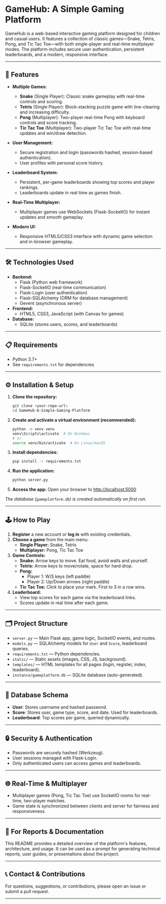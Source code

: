 # GameHub: A Simple Gaming Platform

GameHub is a web-based interactive gaming platform designed for children and casual users. It features a collection of classic games—Snake, Tetris, Pong, and Tic Tac Toe—with both single-player and real-time multiplayer modes. The platform includes secure user authentication, persistent leaderboards, and a modern, responsive interface.

---

## 🚀 Features

- **Multiple Games:**
  - **Snake** (Single Player): Classic snake gameplay with real-time controls and scoring.
  - **Tetris** (Single Player): Block-stacking puzzle game with line-clearing and increasing difficulty.
  - **Pong** (Multiplayer): Two-player real-time Pong with keyboard controls and score tracking.
  - **Tic Tac Toe** (Multiplayer): Two-player Tic Tac Toe with real-time updates and win/draw detection.

- **User Management:**
  - Secure registration and login (passwords hashed, session-based authentication).
  - User profiles with personal score history.

- **Leaderboard System:**
  - Persistent, per-game leaderboards showing top scores and player rankings.
  - Leaderboards update in real time as games finish.

- **Real-Time Multiplayer:**
  - Multiplayer games use WebSockets (Flask-SocketIO) for instant updates and smooth gameplay.

- **Modern UI:**
  - Responsive HTML5/CSS3 interface with dynamic game selection and in-browser gameplay.

---

## 🛠️ Technologies Used

- **Backend:**
  - Flask (Python web framework)
  - Flask-SocketIO (real-time communication)
  - Flask-Login (user authentication)
  - Flask-SQLAlchemy (ORM for database management)
  - Gevent (asynchronous server)
- **Frontend:**
  - HTML5, CSS3, JavaScript (with Canvas for games)
- **Database:**
  - SQLite (stores users, scores, and leaderboards)

---

## 📋 Requirements

- Python 3.7+
- See `requirements.txt` for dependencies

---

## ⚙️ Installation & Setup

1. **Clone the repository:**
   ```bash
   git clone <your-repo-url>
   cd GameHub-A-Simple-Gaming-Platform
   ```
2. **Create and activate a virtual environment (recommended):**
   ```bash
   python -m venv venv
   venv\Scripts\activate  # On Windows
   # or
   source venv/bin/activate  # On Linux/macOS
   ```
3. **Install dependencies:**
   ```bash
   pip install -r requirements.txt
   ```
4. **Run the application:**
   ```bash
   python server.py
   ```
5. **Access the app:**
   Open your browser to [http://localhost:5000](http://localhost:5000)

*The database (`gameplatform.db`) is created automatically on first run.*

---

## 🕹️ How to Play

1. **Register** a new account or **log in** with existing credentials.
2. **Choose a game** from the main menu:
   - **Single Player:** Snake, Tetris
   - **Multiplayer:** Pong, Tic Tac Toe
3. **Game Controls:**
   - **Snake:** Arrow keys to move. Eat food, avoid walls and yourself.
   - **Tetris:** Arrow keys to move/rotate, space for hard drop.
   - **Pong:**
     - Player 1: W/S keys (left paddle)
     - Player 2: Up/Down arrows (right paddle)
   - **Tic Tac Toe:** Click to place your mark. First to 3 in a row wins.
4. **Leaderboard:**
   - View top scores for each game via the leaderboard links.
   - Scores update in real time after each game.

---

## 🗂️ Project Structure

- `server.py` — Main Flask app, game logic, SocketIO events, and routes.
- `models.py` — SQLAlchemy models for `User` and `Score`, leaderboard queries.
- `requirements.txt` — Python dependencies.
- `static/` — Static assets (images, CSS, JS, background).
- `templates/` — HTML templates for all pages (login, register, index, leaderboard).
- `instance/gameplatform.db` — SQLite database (auto-generated).

---

## 🧩 Database Schema

- **User**: Stores username and hashed password.
- **Score**: Stores user, game type, score, and date. Used for leaderboards.
- **Leaderboard**: Top scores per game, queried dynamically.

---

## 🔒 Security & Authentication

- Passwords are securely hashed (Werkzeug).
- User sessions managed with Flask-Login.
- Only authenticated users can access games and leaderboards.

---

## 🌐 Real-Time & Multiplayer

- Multiplayer games (Pong, Tic Tac Toe) use SocketIO rooms for real-time, two-player matches.
- Game state is synchronized between clients and server for fairness and responsiveness.

---

## 📑 For Reports & Documentation

This README provides a detailed overview of the platform's features, architecture, and usage. It can be used as a prompt for generating technical reports, user guides, or presentations about the project.

---

## 📞 Contact & Contributions

For questions, suggestions, or contributions, please open an issue or submit a pull request.

---
